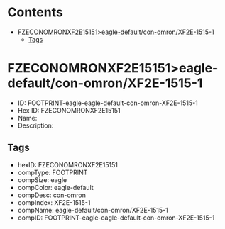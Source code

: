 



Contents
========

* [FZECONOMRONXF2E15151>eagle-default/con-omron/XF2E-1515-1](#fzeconomronxf2e15151eagle-defaultcon-omronxf2e-1515-1)
	* [Tags](#tags)

# FZECONOMRONXF2E15151>eagle-default/con-omron/XF2E-1515-1

- ID: FOOTPRINT-eagle-eagle-default-con-omron-XF2E-1515-1
- Hex ID: FZECONOMRONXF2E15151
- Name: 
- Description: 

## Tags

- hexID: FZECONOMRONXF2E15151
- oompType: FOOTPRINT
- oompSize: eagle
- oompColor: eagle-default
- oompDesc: con-omron
- oompIndex: XF2E-1515-1
- oompName: eagle-default/con-omron/XF2E-1515-1
- oompID: FOOTPRINT-eagle-eagle-default-con-omron-XF2E-1515-1

